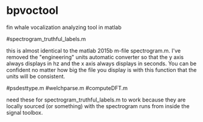 # bpvoctool
fin whale vocalization analyzing tool in matlab

#spectrogram_truthful_labels.m

this is almost identical to the matlab 2015b m-file spectrogram.m. I've removed the "engineering" units automatic converter so that the y axis always displays in hz and the x axis always displays in seconds. You can be confident no matter how big the file you display is with this function that the units will be consistent.

#psdesttype.m
#welchparse.m
#computeDFT.m

need these for spectrogram_truthful_labels.m to work because they are locally sourced (or something) with the spectrogram runs from inside the signal toolbox.
